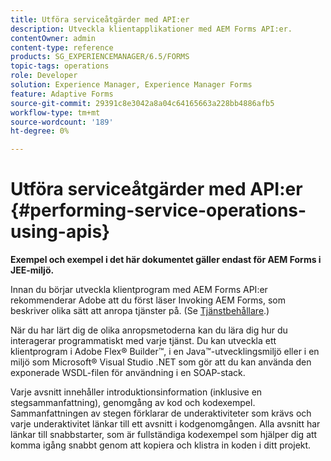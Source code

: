 ```yaml
---
title: Utföra serviceåtgärder med API:er
description: Utveckla klientapplikationer med AEM Forms API:er.
contentOwner: admin
content-type: reference
products: SG_EXPERIENCEMANAGER/6.5/FORMS
topic-tags: operations
role: Developer
solution: Experience Manager, Experience Manager Forms
feature: Adaptive Forms
source-git-commit: 29391c8e3042a8a04c64165663a228bb4886afb5
workflow-type: tm+mt
source-wordcount: '189'
ht-degree: 0%

---
```


# Utföra serviceåtgärder med API:er {#performing-service-operations-using-apis}

**Exempel och exempel i det här dokumentet gäller endast för AEM Forms i JEE-miljö.**

Innan du börjar utveckla klientprogram med AEM Forms API:er rekommenderar Adobe att du först läser Invoking AEM Forms, som beskriver olika sätt att anropa tjänster på. (Se [Tjänstbehållare](/help/forms/developing/service-container.md#service-container).)

När du har lärt dig de olika anropsmetoderna kan du lära dig hur du interagerar programmatiskt med varje tjänst. Du kan utveckla ett klientprogram i Adobe Flex® Builder™, i en Java™-utvecklingsmiljö eller i en miljö som Microsoft® Visual Studio .NET som gör att du kan använda den exponerade WSDL-filen för användning i en SOAP-stack.

Varje avsnitt innehåller introduktionsinformation (inklusive en stegsammanfattning), genomgång av kod och kodexempel. Sammanfattningen av stegen förklarar de underaktiviteter som krävs och varje underaktivitet länkar till ett avsnitt i kodgenomgången. Alla avsnitt har länkar till snabbstarter, som är fullständiga kodexempel som hjälper dig att komma igång snabbt genom att kopiera och klistra in koden i ditt projekt.
